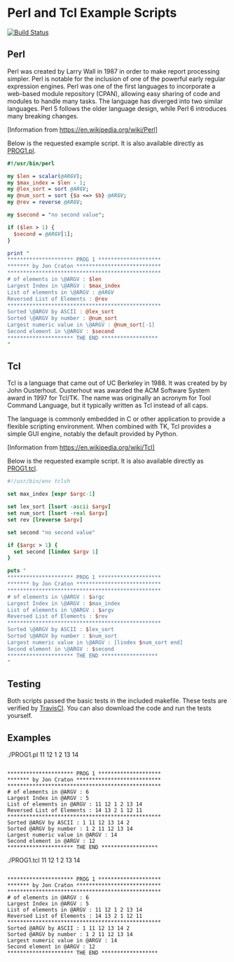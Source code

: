 Perl and Tcl Example Scripts
============================

[![Build Status](https://travis-ci.org/jncraton/csc710-perl-tcl.svg?branch=master)](https://travis-ci.org/jncraton/csc710-perl-tcl)

Perl
----

Perl was created by Larry Wall in 1987 in order to make report processing simpler. Perl is notable for the inclusion of one of the powerful early regular expression engines. Perl was one of the first languages to incorporate a web-based module repository (CPAN), allowing easy sharing of code and modules to handle many tasks. The language has diverged into two similar languages. Perl 5 follows the older language design, while Perl 6 introduces many breaking changes.

[Information from https://en.wikipedia.org/wiki/Perl]

Below is the requested example script. It is also available directly as [PROG1.pl](PROG1.pl).

```perl
#!/usr/bin/perl

my $len = scalar(@ARGV);
my $max_index = $len - 1;
my @lex_sort = sort @ARGV;
my @num_sort = sort {$a <=> $b} @ARGV;
my @rev = reverse @ARGV;

my $second = "no second value";

if ($len > 1) {
  $second = @ARGV[1];
}

print "
********************* PROG 1 ********************
******* by Jon Craton ***************************
*************************************************
# of elements in \@ARGV : $len
Largest Index in \@ARGV : $max_index
List of elements in \@ARGV : @ARGV 
Reversed List of Elements : @rev
*************************************************
Sorted \@ARGV by ASCII : @lex_sort
Sorted \@ARGV by number : @num_sort
Largest numeric value in \@ARGV : @num_sort[-1]
Second element in \@ARGV : $second
********************* THE END ******************
"
```

Tcl
---

Tcl is a language that came out of UC Berkeley in 1988. It was created by by John Ousterhout. Ousterhout was awarded the ACM Software System award in 1997 for Tcl/TK. The name was originally an acronym for Tool Command Language, but it typically written as Tcl instead of all caps.

The language is commonly embedded in C or other application to provide a flexible scripting environment. When combined with TK, Tcl provides a simple GUI engine, notably the default provided by Python. 

[Information from https://en.wikipedia.org/wiki/Tcl]

Below is the requested example script. It is also available directly as [PROG1.tcl](PROG1.tcl).

```tcl
#!/usr/bin/env tclsh

set max_index [expr $argc-1]

set lex_sort [lsort -ascii $argv]
set num_sort [lsort -real $argv]
set rev [lreverse $argv]

set second "no second value"

if {$argc > 1} {
  set second [lindex $argv 1]
}

puts "
********************* PROG 1 ********************
******* by Jon Craton ***************************
*************************************************
# of elements in \@ARGV : $argc
Largest Index in \@ARGV : $max_index
List of elements in \@ARGV : $argv 
Reversed List of Elements : $rev
*************************************************
Sorted \@ARGV by ASCII : $lex_sort
Sorted \@ARGV by number : $num_sort 
Largest numeric value in \@ARGV : [lindex $num_sort end]
Second element in \@ARGV : $second
********************* THE END ******************
"
```

Testing
-------

Both scripts passed the basic tests in the included makefile. These tests are verified by [TravisCI](https://travis-ci.org/jncraton/csc710-perl-tcl). You can also download the code and run the tests yourself.

Examples
--------

./PROG1.pl 11 12 1 2 13 14
```

********************* PROG 1 ********************
******* by Jon Craton ***************************
*************************************************
# of elements in @ARGV : 6
Largest Index in @ARGV : 5
List of elements in @ARGV : 11 12 1 2 13 14 
Reversed List of Elements : 14 13 2 1 12 11
*************************************************
Sorted @ARGV by ASCII : 1 11 12 13 14 2
Sorted @ARGV by number : 1 2 11 12 13 14
Largest numeric value in @ARGV : 14
Second element in @ARGV : 12
********************* THE END ******************
```
./PROG1.tcl 11 12 1 2 13 14
```

********************* PROG 1 ********************
******* by Jon Craton ***************************
*************************************************
# of elements in @ARGV : 6
Largest Index in @ARGV : 5
List of elements in @ARGV : 11 12 1 2 13 14 
Reversed List of Elements : 14 13 2 1 12 11
*************************************************
Sorted @ARGV by ASCII : 1 11 12 13 14 2
Sorted @ARGV by number : 1 2 11 12 13 14 
Largest numeric value in @ARGV : 14
Second element in @ARGV : 12
********************* THE END ******************

```
